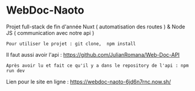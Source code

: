 # WebDoc-Naoto

Projet full-stack de fin d'année
Nuxt ( automatisation des routes ) & Node JS ( communication avec notre api )

```
Pour utiliser le projet : git clone,  npm install
```

Il faut aussi avoir l'api : https://github.com/JulianRomana/Web-Doc-API

```
Après avoir lu et fait ce qu'il y a dans le repository de l'api : npm run dev
```

Lien pour le site en ligne : https://webdoc-naoto-6jd6n7rnc.now.sh/

